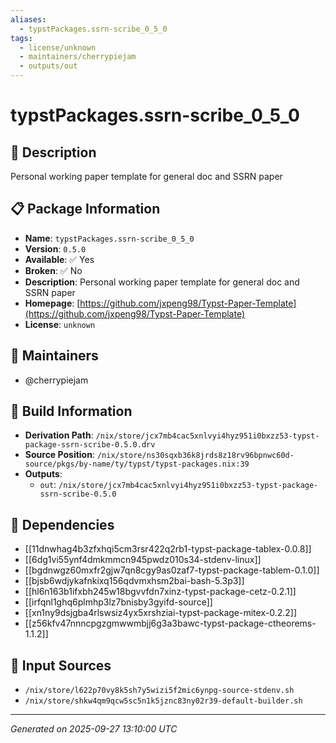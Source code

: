 ```yaml
---
aliases:
  - typstPackages.ssrn-scribe_0_5_0
tags:
  - license/unknown
  - maintainers/cherrypiejam
  - outputs/out
---
```


# typstPackages.ssrn-scribe_0_5_0

## 📝 Description

Personal working paper template for general doc and SSRN paper

## 📋 Package Information

- **Name**: `typstPackages.ssrn-scribe_0_5_0`
- **Version**: `0.5.0`
- **Available**: ✅ Yes
- **Broken**: ✅ No
- **Description**: Personal working paper template for general doc and SSRN paper
- **Homepage**: [https://github.com/jxpeng98/Typst-Paper-Template](https://github.com/jxpeng98/Typst-Paper-Template)
- **License**: `unknown`
## 👥 Maintainers

- @cherrypiejam


## 🔧 Build Information

- **Derivation Path**: `/nix/store/jcx7mb4cac5xnlvyi4hyz951i0bxzz53-typst-package-ssrn-scribe-0.5.0.drv`
- **Source Position**: `/nix/store/ns30sqxb36k8jrds8z18rv96bpnwc60d-source/pkgs/by-name/ty/typst/typst-packages.nix:39`
- **Outputs**:
  - `out`:  `/nix/store/jcx7mb4cac5xnlvyi4hyz951i0bxzz53-typst-package-ssrn-scribe-0.5.0`

## 🔗 Dependencies

- [[11dnwhag4b3zfxhqi5cm3rsr422q2rb1-typst-package-tablex-0.0.8]]
- [[6dg1vi55ynf4dmkmmcn945pwdz010s34-stdenv-linux]]
- [[bgdnwgz60mxfr2gjw7qn8cgy9as0zaf7-typst-package-tablem-0.1.0]]
- [[bjsb6wdjykafnkixq156qdvmxhsm2bai-bash-5.3p3]]
- [[hl6n163b1ifxbh245w18bgvvfdn7xinz-typst-package-cetz-0.2.1]]
- [[irfqnl1ghq6plmhp3lz7bnisby3gyifd-source]]
- [[xn1ny9dsjgba4rlswsiz4yx5xrshziai-typst-package-mitex-0.2.2]]
- [[z56kfv47nnncpgzgmwwmbjj6g3a3bawc-typst-package-ctheorems-1.1.2]]

## 📁 Input Sources

- `/nix/store/l622p70vy8k5sh7y5wizi5f2mic6ynpg-source-stdenv.sh`
- `/nix/store/shkw4qm9qcw5sc5n1k5jznc83ny02r39-default-builder.sh`

---
*Generated on 2025-09-27 13:10:00 UTC*
